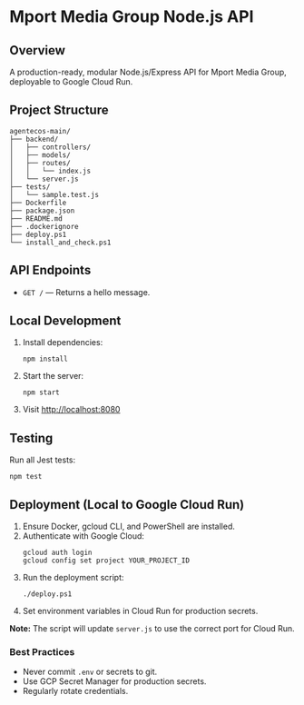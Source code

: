 # Mport Media Group Node.js API

## Overview
A production-ready, modular Node.js/Express API for Mport Media Group, deployable to Google Cloud Run.

## Project Structure
```
agentecos-main/
├── backend/
│   ├── controllers/
│   ├── models/
│   ├── routes/
│   │   └── index.js
│   └── server.js
├── tests/
│   └── sample.test.js
├── Dockerfile
├── package.json
├── README.md
├── .dockerignore
├── deploy.ps1
└── install_and_check.ps1
```

## API Endpoints
- `GET /` — Returns a hello message.

## Local Development
1. Install dependencies:
   ```
   npm install
   ```
2. Start the server:
   ```
   npm start
   ```
3. Visit [http://localhost:8080](http://localhost:8080)

## Testing
Run all Jest tests:
```
npm test
```

## Deployment (Local to Google Cloud Run)

1. Ensure Docker, gcloud CLI, and PowerShell are installed.
2. Authenticate with Google Cloud:
   ```
   gcloud auth login
   gcloud config set project YOUR_PROJECT_ID
   ```
3. Run the deployment script:
   ```
   ./deploy.ps1
   ```
4. Set environment variables in Cloud Run for production secrets.

**Note:** The script will update `server.js` to use the correct port for Cloud Run.

### Best Practices
- Never commit `.env` or secrets to git.
- Use GCP Secret Manager for production secrets.
- Regularly rotate credentials. 